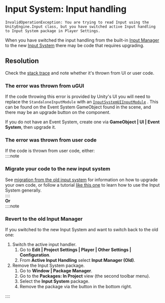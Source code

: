 # Input System: Input handling

```
InvalidOperationException: You are trying to read Input using the UnityEngine.Input class, but you have switched active Input handling to Input System package in Player Settings.
```

When you have switched the input handling from the built-in [Input Manager](https://docs.unity3d.com/Manual/class-InputManager.html) to the new [Input System](https://docs.unity3d.com/Packages/com.unity.inputsystem@latest/) there may be code that requires upgrading.  
## Resolution
Check the [stack trace](../../Stack%20Traces.md) and note whether it's thrown from UI or user code.

### The error was thrown from uGUI
If the code throwing this error is provided by Unity's UI you will need to replace the `StandaloneInputModule` with an [`InputSystemUIInputModule`](https://docs.unity3d.com/Packages/com.unity.inputsystem@latest/index.html?subfolder=/manual/UISupport.html) . This can be found on the Event System GameObject found in the scene, and there may be an upgrade button on the component.

If you do not have an Event System, create one via **GameObject | UI | Event System**, then upgrade it.

### The error was thrown from user code
If the code is thrown from user code, either:    
::::note  
### Migrate your code to the new input system
See [migration from the old input system](https://docs.unity3d.com/Packages/com.unity.inputsystem@latest/index.html?subfolder=/manual/Migration.html) for information on how to upgrade your own code, or follow a tutorial [like this one](https://learn.unity.com/project/using-the-input-system-in-unity) to learn how to use the Input System generally.  
::::  
**Or**  
::::note  
### Revert to the old Input Manager
If you switched to the new Input System and want to switch back to the old one:
1. Switch the active input handler.
   1. Go to **Edit | Project Settings | Player | Other Settings | Configuration**.
   2. From **Active Input Handling** select **Input Manager (Old)**.
2. Remove the Input System package.
   1. Go to **Window | Package Manager**.
   2. Go to the **Packages: In Project** view (the second toolbar menu).
   3. Select the **Input System** package.
   4. Remove the package via the button in the bottom right.

::::
